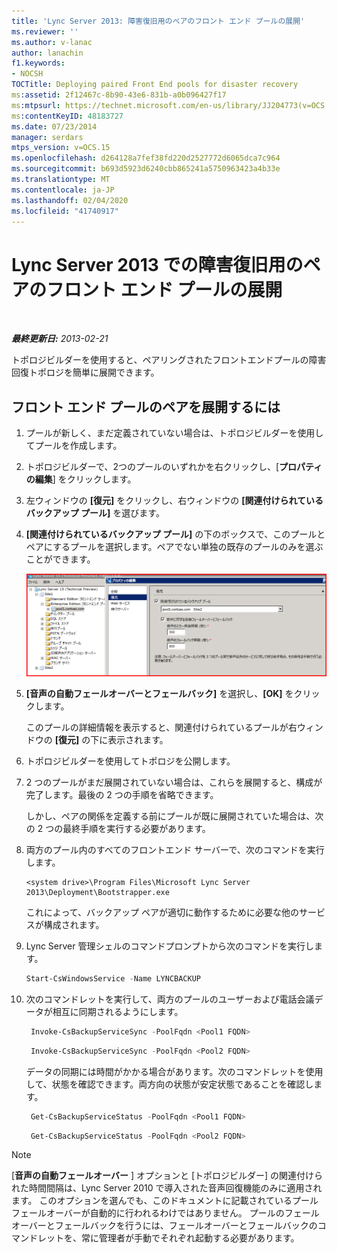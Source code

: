 ```yaml
---
title: 'Lync Server 2013: 障害復旧用のペアのフロント エンド プールの展開'
ms.reviewer: ''
ms.author: v-lanac
author: lanachin
f1.keywords:
- NOCSH
TOCTitle: Deploying paired Front End pools for disaster recovery
ms:assetid: 2f12467c-8b90-43e6-831b-a0b096427f17
ms:mtpsurl: https://technet.microsoft.com/en-us/library/JJ204773(v=OCS.15)
ms:contentKeyID: 48183727
ms.date: 07/23/2014
manager: serdars
mtps_version: v=OCS.15
ms.openlocfilehash: d264128a7fef38fd220d2527772d6065dca7c964
ms.sourcegitcommit: b693d5923d6240cbb865241a5750963423a4b33e
ms.translationtype: MT
ms.contentlocale: ja-JP
ms.lasthandoff: 02/04/2020
ms.locfileid: "41740917"
---
```

<div data-xmlns="http://www.w3.org/1999/xhtml">

<div class="topic" data-xmlns="http://www.w3.org/1999/xhtml" data-msxsl="urn:schemas-microsoft-com:xslt" data-cs="http://msdn.microsoft.com/en-us/">

<div data-asp="http://msdn2.microsoft.com/asp">

# <a name="deploying-paired-front-end-pools-for-disaster-recovery-in-lync-server-2013"></a>Lync Server 2013 での障害復旧用のペアのフロント エンド プールの展開

</div>

<div id="mainSection">

<div id="mainBody">

<span> </span>

_**最終更新日:** 2013-02-21_

トポロジビルダーを使用すると、ペアリングされたフロントエンドプールの障害回復トポロジを簡単に展開できます。

<div>

## <a name="to-deploy-a-pair-of-front-end-pools"></a>フロント エンド プールのペアを展開するには

1.  プールが新しく、まだ定義されていない場合は、トポロジビルダーを使用してプールを作成します。

2.  トポロジビルダーで、2つのプールのいずれかを右クリックし、[**プロパティの編集**] をクリックします。

3.  左ウィンドウの **[復元]** をクリックし、右ウィンドウの **[関連付けられているバックアップ プール]** を選びます。

4.  **[関連付けられているバックアップ プール]** の下のボックスで、このプールとペアにするプールを選択します。ペアでない単独の既存のプールのみを選ぶことができます。
    
    ![36080581-db76-497d-bf9e-f02b39574d0e](images/JJ204773.36080581-db76-497d-bf9e-f02b39574d0e(OCS.15).png "36080581-db76-497d-bf9e-f02b39574d0e")  

5.  **[音声の自動フェールオーバーとフェールバック]** を選択し、**[OK]** をクリックします。
    
    このプールの詳細情報を表示すると、関連付けられているプールが右ウィンドウの **[復元]** の下に表示されます。

6.  トポロジビルダーを使用してトポロジを公開します。

7.  2 つのプールがまだ展開されていない場合は、これらを展開すると、構成が完了します。最後の 2 つの手順を省略できます。
    
    しかし、ペアの関係を定義する前にプールが既に展開されていた場合は、次の 2 つの最終手順を実行する必要があります。

8.  両方のプール内のすべてのフロントエンド サーバーで、次のコマンドを実行します。
    ```console
    <system drive>\Program Files\Microsoft Lync Server 2013\Deployment\Bootstrapper.exe 
    ```
    これによって、バックアップ ペアが適切に動作するために必要な他のサービスが構成されます。

9.  Lync Server 管理シェルのコマンドプロンプトから次のコマンドを実行します。
    ```powershell
    Start-CsWindowsService -Name LYNCBACKUP
    ```
10. 次のコマンドレットを実行して、両方のプールのユーザーおよび電話会議データが相互に同期されるようにします。
    
       ```powershell
        Invoke-CsBackupServiceSync -PoolFqdn <Pool1 FQDN>
       ```
    
       ```powershell
        Invoke-CsBackupServiceSync -PoolFqdn <Pool2 FQDN>
       ```
    
    データの同期には時間がかかる場合があります。次のコマンドレットを使用して、状態を確認できます。両方向の状態が安定状態であることを確認します。
    
       ```powershell
        Get-CsBackupServiceStatus -PoolFqdn <Pool1 FQDN>
       ```
    
       ```powershell
        Get-CsBackupServiceStatus -PoolFqdn <Pool2 FQDN>
       ```

<div class="">


> [!NOTE]  
> [<STRONG>音声の自動フェールオーバー</STRONG> ] オプションと [トポロジビルダー] の関連付けられた時間間隔は、Lync Server 2010 で導入された音声回復機能のみに適用されます。 このオプションを選んでも、このドキュメントに記載されているプール フェールオーバーが自動的に行われるわけではありません。 プールのフェールオーバーとフェールバックを行うには、フェールオーバーとフェールバックのコマンドレットを、常に管理者が手動でそれぞれ起動する必要があります。



</div>

</div>

</div>

<span> </span>

</div>

</div>

</div>

